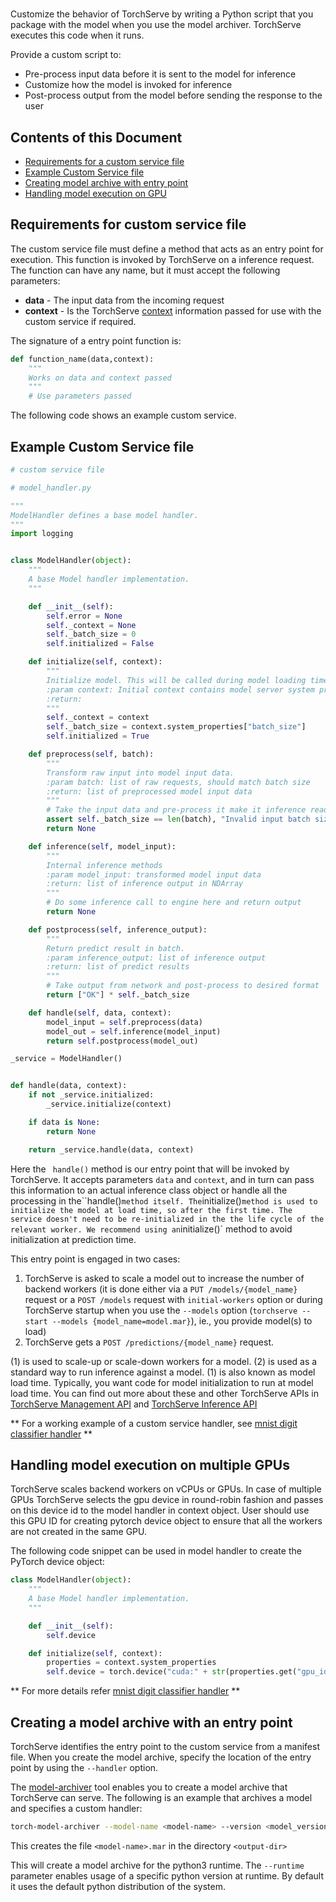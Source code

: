 #  

Customize the behavior of TorchServe by writing a Python script that you package with
the model when you use the model archiver. TorchServe executes this code when it runs.

Provide a custom script to:

* Pre-process input data before it is sent to the model for inference
* Customize how the model is invoked for inference
* Post-process output from the model before sending the response to the user

## Contents of this Document

* [Requirements for a custom service file](#requirements-for-custom-service-file)
* [Example Custom Service file](#example-custom-service-file)
* [Creating model archive with entry point](#creating-model-archive-with-entry-point)
* [Handling model execution on GPU](#handling-model-execution-on-multiple-gpus)

## Requirements for custom service file

The custom service file must define a method that acts as an entry point for execution. This function is invoked by TorchServe on a inference request.
The function can have any name, but it must accept the following parameters:

* **data** - The input data from the incoming request
* **context** - Is the TorchServe [context](https://github.com/pytorch/serve/blob/master/ts/context.py) information passed for use with the custom service if required.

The signature of a entry point function is:

```python
def function_name(data,context):
    """
    Works on data and context passed
    """
    # Use parameters passed
```

The following code shows an example custom service.

## Example Custom Service file

```python
# custom service file

# model_handler.py

"""
ModelHandler defines a base model handler.
"""
import logging


class ModelHandler(object):
    """
    A base Model handler implementation.
    """

    def __init__(self):
        self.error = None
        self._context = None
        self._batch_size = 0
        self.initialized = False

    def initialize(self, context):
        """
        Initialize model. This will be called during model loading time
        :param context: Initial context contains model server system properties.
        :return:
        """
        self._context = context
        self._batch_size = context.system_properties["batch_size"]
        self.initialized = True

    def preprocess(self, batch):
        """
        Transform raw input into model input data.
        :param batch: list of raw requests, should match batch size
        :return: list of preprocessed model input data
        """
        # Take the input data and pre-process it make it inference ready
        assert self._batch_size == len(batch), "Invalid input batch size: {}".format(len(batch))
        return None

    def inference(self, model_input):
        """
        Internal inference methods
        :param model_input: transformed model input data
        :return: list of inference output in NDArray
        """
        # Do some inference call to engine here and return output
        return None

    def postprocess(self, inference_output):
        """
        Return predict result in batch.
        :param inference_output: list of inference output
        :return: list of predict results
        """
        # Take output from network and post-process to desired format
        return ["OK"] * self._batch_size

    def handle(self, data, context):
        model_input = self.preprocess(data)
        model_out = self.inference(model_input)
        return self.postprocess(model_out)

_service = ModelHandler()


def handle(data, context):
    if not _service.initialized:
        _service.initialize(context)

    if data is None:
        return None

    return _service.handle(data, context)

```

Here the ` handle()` method is our entry point that will be invoked by TorchServe. It accepts parameters `data` and `context`,
and in turn can pass this information to an actual inference class object or handle all the processing in the``handle()` method itself.
The `initialize()` method is used to initialize the model at load time, so after the first time.
The service doesn't need to be re-initialized in the the life cycle of the relevant worker.
We recommend using an `initialize()` method to avoid initialization at prediction time.

This entry point is engaged in two cases:

1. TorchServe is asked to scale a model out to increase the number of backend workers (it is done either via a `PUT /models/{model_name}` request or a `POST /models` request with `initial-workers` option or during TorchServe startup when you use the `--models` option (`torchserve --start --models {model_name=model.mar}`), ie., you provide model(s) to load)
1. TorchServe gets a `POST /predictions/{model_name}` request.

(1) is used to scale-up or scale-down workers for a model. (2) is used as a standard way to run inference against a model. (1) is also known as model load time.
Typically, you want code for model initialization to run at model load time.
You can find out more about these and other TorchServe APIs in [TorchServe Management API](./management_api.md) and [TorchServe Inference API](./inference_api.md)

** For a working example of a custom service handler, see [mnist digit classifier handler](../examples/image_classifier/mnist/mnist_handler.py) **

## Handling model execution on multiple GPUs

TorchServe scales backend workers on vCPUs or GPUs. In case of multiple GPUs TorchServe selects the gpu device in round-robin fashion and passes on this device id to the model handler in context object. User should use this GPU ID for creating pytorch device object to ensure that all the workers are not created in the same GPU.

The following code snippet can be used in model handler to create the PyTorch device object:

```python
class ModelHandler(object):
    """
    A base Model handler implementation.
    """

    def __init__(self):
        self.device

    def initialize(self, context):
        properties = context.system_properties
        self.device = torch.device("cuda:" + str(properties.get("gpu_id")) if torch.cuda.is_available() else "cpu")
```

** For more details refer [mnist digit classifier handler](../examples/image_classifier/mnist/mnist_handler.py) **

## Creating a model archive with an entry point

TorchServe identifies the entry point to the custom service from a manifest file.
When you create the model archive, specify the location of the entry point by using the ```--handler``` option.

The [model-archiver](https://github.com/pytorch/serve/blob/master/model-archiver/README.md) tool enables you to create a model archive that TorchServe can serve.
The following is an example that archives a model and specifies a custom handler:

```bash
torch-model-archiver --model-name <model-name> --version <model_version_number> --model-file <path_to_model_architecture_file> --serialized-file <path_to_state_dict_file> --extra-files <path_to_index_to_name_json_file> --handler model_handler:handle --export-path <output-dir> --model-path <model_dir> --runtime python3
```

This creates the file `<model-name>.mar` in the directory `<output-dir>`

This will create a model archive for the python3 runtime. The `--runtime` parameter enables usage of a specific python version at runtime.
By default it uses the default python distribution of the system.
